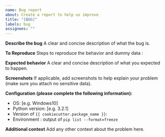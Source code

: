 ```yaml
---
name: Bug report
about: Create a report to help us improve
title: "[BUG]"
labels: bug
assignees: ""
---
```


**Describe the bug**
A clear and concise description of what the bug is.

**To Reproduce**
Steps to reproduce the behavior and dummy data :

**Expected behavior**
A clear and concise description of what you expected to happen.

**Screenshots**
If applicable, add screenshots to help explain your problem (make sure you attach no sensitive data).

**Configuration (please complete the following information):**

- OS: [e.g. Windows10]
- Python version: [e.g. 3.2.1]
- Version of `{{ cookiecutter.package_name }}`:
- Environment : output of `pip list --format=freeze`

**Additional context**
Add any other context about the problem here.
